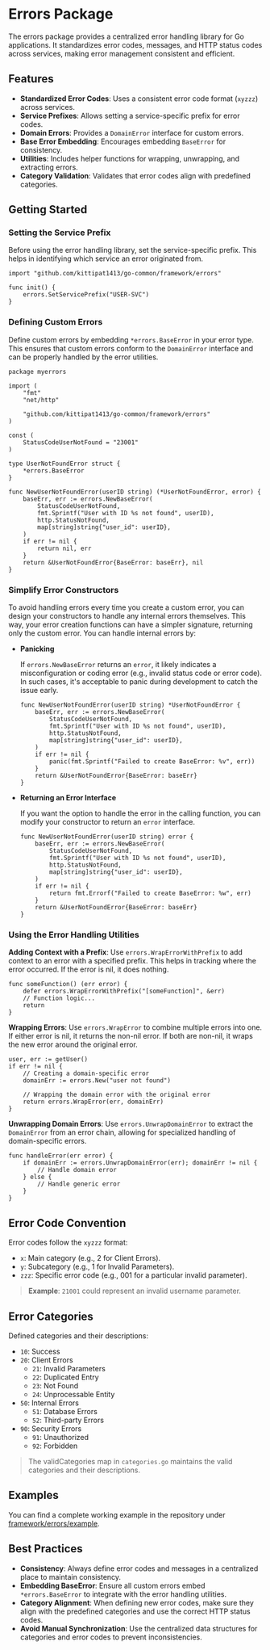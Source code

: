 # Errors Package
The errors package provides a centralized error handling library for Go applications. It standardizes error codes, messages, and HTTP status codes across services, making error management consistent and efficient.

## Features
- **Standardized Error Codes**: Uses a consistent error code format (`xyzzz`) across services.
- **Service Prefixes**: Allows setting a service-specific prefix for error codes.
- **Domain Errors**: Provides a `DomainError` interface for custom errors.
- **Base Error Embedding**: Encourages embedding `BaseError` for consistency.
- **Utilities**: Includes helper functions for wrapping, unwrapping, and extracting errors.
- **Category Validation**: Validates that error codes align with predefined categories.

## Getting Started

### Setting the Service Prefix
Before using the error handling library, set the service-specific prefix. This helps in identifying which service an error originated from.
```golang
import "github.com/kittipat1413/go-common/framework/errors"

func init() {
    errors.SetServicePrefix("USER-SVC")
}
```

### Defining Custom Errors
Define custom errors by embedding `*errors.BaseError` in your error type. This ensures that custom errors conform to the `DomainError` interface and can be properly handled by the error utilities.
```golang
package myerrors

import (
    "fmt"
    "net/http"

    "github.com/kittipat1413/go-common/framework/errors"
)

const (
    StatusCodeUserNotFound = "23001"
)

type UserNotFoundError struct {
    *errors.BaseError
}

func NewUserNotFoundError(userID string) (*UserNotFoundError, error) {
    baseErr, err := errors.NewBaseError(
        StatusCodeUserNotFound,
        fmt.Sprintf("User with ID %s not found", userID),
        http.StatusNotFound,
        map[string]string{"user_id": userID},
    )
    if err != nil {
        return nil, err
    }
    return &UserNotFoundError{BaseError: baseErr}, nil
}
```
### Simplify Error Constructors
To avoid handling errors every time you create a custom error, you can design your constructors to handle any internal errors themselves. This way, your error creation functions can have a simpler signature, 
returning only the custom error. You can handle internal errors by:

- **Panicking** 

    If `errors.NewBaseError` returns an `error`, it likely indicates a misconfiguration or coding error (e.g., invalid status code or error code). In such cases, it's acceptable to panic during development to catch the issue early.
    ```golang
    func NewUserNotFoundError(userID string) *UserNotFoundError {
        baseErr, err := errors.NewBaseError(
            StatusCodeUserNotFound,
            fmt.Sprintf("User with ID %s not found", userID),
            http.StatusNotFound,
            map[string]string{"user_id": userID},
        )
        if err != nil {
            panic(fmt.Sprintf("Failed to create BaseError: %v", err))
        }
        return &UserNotFoundError{BaseError: baseErr}
    }
    ```
- **Returning an Error Interface**

    If you want the option to handle the error in the calling function, you can modify your constructor to return an `error` interface.
    ```golang
    func NewUserNotFoundError(userID string) error {
        baseErr, err := errors.NewBaseError(
            StatusCodeUserNotFound,
            fmt.Sprintf("User with ID %s not found", userID),
            http.StatusNotFound,
            map[string]string{"user_id": userID},
        )
        if err != nil {
            return fmt.Errorf("Failed to create BaseError: %w", err)
        }
        return &UserNotFoundError{BaseError: baseErr}
    }
    ```

### Using the Error Handling Utilities

**Adding Context with a Prefix**: Use `errors.WrapErrorWithPrefix` to add context to an error with a specified prefix. This helps in tracking where the error occurred. If the error is nil, it does nothing.
```golang
func someFunction() (err error) {
    defer errors.WrapErrorWithPrefix("[someFunction]", &err)
    // Function logic...
    return
}
```
**Wrapping Errors**: Use `errors.WrapError` to combine multiple errors into one. If either error is nil, it returns the non-nil error. If both are non-nil, it wraps the new error around the original error.
```golang
user, err := getUser()
if err != nil {
    // Creating a domain-specific error
    domainErr := errors.New("user not found")

    // Wrapping the domain error with the original error
    return errors.WrapError(err, domainErr)
}
```
**Unwrapping Domain Errors**: Use `errors.UnwrapDomainError` to extract the `DomainError` from an error chain, allowing for specialized handling of domain-specific errors.
```golang
func handleError(err error) {
    if domainErr := errors.UnwrapDomainError(err); domainErr != nil {
        // Handle domain error
    } else {
        // Handle generic error
    }
}
```

## Error Code Convention
Error codes follow the `xyzzz` format:
- `x`: Main category (e.g., 2 for Client Errors).
- `y`: Subcategory (e.g., 1 for Invalid Parameters).
- `zzz`: Specific error code (e.g., 001 for a particular invalid parameter).
> **Example**: `21001` could represent an invalid username parameter.

## Error Categories
Defined categories and their descriptions:
- `10`: Success
- `20`: Client Errors
    - `21`: Invalid Parameters
    - `22`: Duplicated Entry
    - `23`: Not Found
    - `24`: Unprocessable Entity
- `50`: Internal Errors
    - `51`: Database Errors
    - `52`: Third-party Errors
- `90`: Security Errors
    - `91`: Unauthorized
    - `92`: Forbidden
> The validCategories map in `categories.go` maintains the valid categories and their descriptions.

## Examples
You can find a complete working example in the repository under [framework/errors/example](example/).

## Best Practices
- **Consistency**: Always define error codes and messages in a centralized place to maintain consistency.
- **Embedding BaseError**: Ensure all custom errors embed `*errors.BaseError` to integrate with the error handling utilities.
- **Category Alignment**: When defining new error codes, make sure they align with the predefined categories and use the correct HTTP status codes.
- **Avoid Manual Synchronization**: Use the centralized data structures for categories and error codes to prevent inconsistencies.